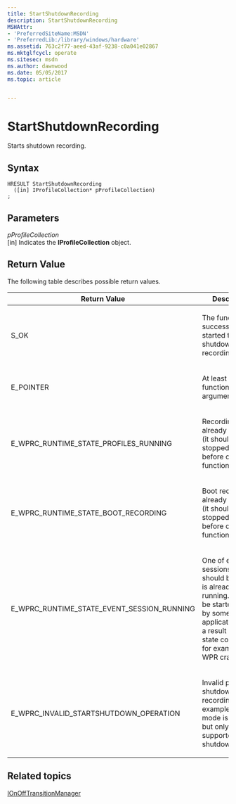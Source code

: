 ```yaml
---
title: StartShutdownRecording
description: StartShutdownRecording
MSHAttr:
- 'PreferredSiteName:MSDN'
- 'PreferredLib:/library/windows/hardware'
ms.assetid: 763c2f77-aeed-43af-9238-c0a041e02867
ms.mktglfcycl: operate
ms.sitesec: msdn
ms.author: dawnwood
ms.date: 05/05/2017
ms.topic: article


---
```


# StartShutdownRecording


Starts shutdown recording.

## Syntax


```
HRESULT StartShutdownRecording
  ([in] IProfileCollection* pProfileCollection)
;
```

## Parameters


<a href="" id="pprofilecollection"></a>*pProfileCollection*  
\[in\] Indicates the **IProfileCollection** object.

## Return Value


The following table describes possible return values.

<table>
<colgroup>
<col width="50%" />
<col width="50%" />
</colgroup>
<thead>
<tr class="header">
<th>Return Value</th>
<th>Description</th>
</tr>
</thead>
<tbody>
<tr class="odd">
<td><p>S_OK</p></td>
<td><p>The function successfully started the shutdown recording.</p></td>
</tr>
<tr class="even">
<td><p>E_POINTER</p></td>
<td><p>At least one of function arguments is null.</p></td>
</tr>
<tr class="odd">
<td><p>E_WPRC_RUNTIME_STATE_PROFILES_RUNNING</p></td>
<td><p>Recording is already running (it should be stopped/canceled before call to this function).</p></td>
</tr>
<tr class="even">
<td><p>E_WPRC_RUNTIME_STATE_BOOT_RECORDING</p></td>
<td><p>Boot recording is already running (it should be stopped/canceled before call to this function).</p></td>
</tr>
<tr class="odd">
<td><p>E_WPRC_RUNTIME_STATE_EVENT_SESSION_RUNNING</p></td>
<td><p>One of event sessions that should be started is already running. It could be started earlier by some other application (or as a result of WPR state corruption, for example after WPR crash).</p></td>
</tr>
<tr class="even">
<td><p>E_WPRC_INVALID_STARTSHUTDOWN_OPERATION</p></td>
<td><p>Invalid profile for shutdown recording (for example, logging mode is memory, but only file supported for shutdown).</p></td>
</tr>
</tbody>
</table>

 

## Related topics


[IOnOffTransitionManager](ionofftransitionmanager.md)

 

 







